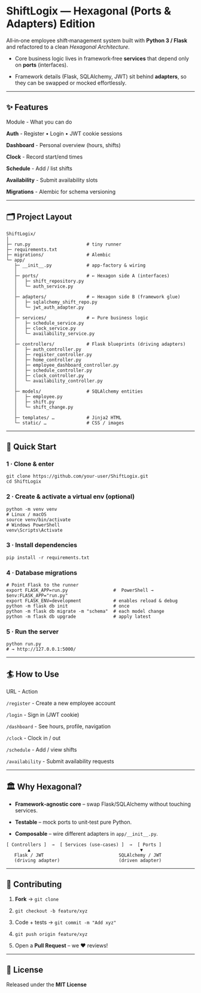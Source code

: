 # ShiftLogix — Hexagonal (Ports & Adapters) Edition

All‑in‑one employee shift‑management system built with **Python 3 / Flask** and refactored to a clean _Hexagonal Architecture_.

*   Core business logic lives in framework‑free **services** that depend only on **ports** (interfaces).
   
*   Framework details (Flask, SQLAlchemy, JWT) sit behind **adapters**, so they can be swapped or mocked effortlessly.    

* * *

## ✨ Features

Module  -  What you can do

**Auth**  -  Register • Login • JWT cookie sessions

**Dashboard**  -  Personal overview (hours, shifts)

**Clock**  -  Record start/end times

**Schedule**  -  Add / list shifts

**Availability**  -  Submit availability slots

**Migrations**  -  Alembic for schema versioning

* * *

## 🗂 Project Layout

```
ShiftLogix/
│
├─ run.py                     # tiny runner
├─ requirements.txt
├─ migrations/                # Alembic
└─ app/
   ├─ __init__.py             # app‑factory & wiring
   │
   ├─ ports/                  # ← Hexagon side A (interfaces)
   │   ├─ shift_repository.py
   │   └─ auth_service.py
   │
   ├─ adapters/               # ← Hexagon side B (framework glue)
   │   ├─ sqlalchemy_shift_repo.py
   │   └─ jwt_auth_adapter.py
   │
   ├─ services/               # ← Pure business logic
   │   ├─ schedule_service.py
   │   ├─ clock_service.py
   │   └─ availability_service.py
   │
   ├─ controllers/            # Flask blueprints (driving adapters)
   │   ├─ auth_controller.py
   │   ├─ register_controller.py
   │   ├─ home_controller.py
   │   ├─ employee_dashboard_controller.py
   │   ├─ schedule_controller.py
   │   ├─ clock_controller.py
   │   └─ availability_controller.py
   │
   ├─ models/                 # SQLAlchemy entities
   │   ├─ employee.py
   │   ├─ shift.py
   │   └─ shift_change.py
   │
   ├─ templates/ …            # Jinja2 HTML
   └─ static/ …               # CSS / images
```

* * *

## 🚀 Quick Start

### 1 · Clone & enter

```
git clone https://github.com/your-user/ShiftLogix.git
cd ShiftLogix
```

### 2 · Create & activate a virtual env (optional)

```
python -m venv venv
# Linux / macOS
source venv/bin/activate
# Windows PowerShell
venv\Scripts\Activate
```

### 3 · Install dependencies

```
pip install -r requirements.txt
```

### 4 · Database migrations

```
# Point Flask to the runner
export FLASK_APP=run.py                 #  PowerShell →  $env:FLASK_APP="run.py"
export FLASK_ENV=development            # enables reload & debug
python -m flask db init                 # once
python -m flask db migrate -m "schema"  # each model change
python -m flask db upgrade              # apply latest
```

### 5 · Run the server

```
python run.py
# → http://127.0.0.1:5000/
```

* * *

## 🏄 How to Use

URL  -  Action

`/register`  -  Create a new employee account

`/login`  -  Sign in (JWT cookie)

`/dashboard`  -  See hours, profile, navigation

`/clock`  -  Clock in / out

`/schedule`  -  Add / view shifts

`/availability`  -  Submit availability requests

* * *

## 🏛 Why Hexagonal?

*   **Framework‑agnostic core** – swap Flask/SQLAlchemy without touching services.
     
*   **Testable** – mock ports to unit‑test pure Python.
     
*   **Composable** – wire different adapters in `app/__init__.py`.     

```
[ Controllers ]  →  [ Services (use‑cases) ]  →  [ Ports ]
        ▲                                         ▼
   Flask / JWT                            SQLAlchemy / JWT
   (driving adapter)                      (driven adapter)
```

* * *

## 🤝 Contributing

1.  **Fork** → `git clone`
     
2.  `git checkout -b feature/xyz`
     
3.  Code + tests → `git commit -m "Add xyz"`
     
4.  `git push origin feature/xyz`
     
5.  Open a **Pull Request** – we ❤️ reviews!
     

* * *

## 📝 License

Released under the **MIT License**
